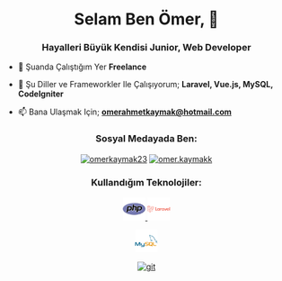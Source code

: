 <h1 align="center">Selam Ben Ömer, 👋</h1>
<h3 align="center">Hayalleri Büyük Kendisi Junior, Web Developer</h3>

- 🔭 Şuanda Çalıştığım Yer **Freelance**

- 🌱 Şu Diller ve Frameworkler Ile Çalışıyorum; **Laravel, Vue.js, MySQL, CodeIgniter**

- 📫 Bana Ulaşmak Için; **omerahmetkaymak@hotmail.com**

<h3 align="center">Sosyal Medayada Ben:</h3>
<p align="center">
<a href="https://linkedin.com/in/omerkaymak23" target="blank"><img align="center" src="https://raw.githubusercontent.com/rahuldkjain/github-profile-readme-generator/master/src/images/icons/Social/linked-in-alt.svg" alt="omerkaymak23" height="30" width="40" /></a>
<a href="https://instagram.com/omer.kaymakk" target="blank"><img align="center" src="https://raw.githubusercontent.com/rahuldkjain/github-profile-readme-generator/master/src/images/icons/Social/instagram.svg" alt="omer.kaymakk" height="30" width="40" /></a>
</p>

<h3 align="center">Kullandığım Teknolojiler:</h3>
<p align="center">
    <a href="https://www.php.net" target="_blank" rel="noreferrer"> 
        <img src="https://raw.githubusercontent.com/devicons/devicon/master/icons/php/php-original.svg" alt="php" width="40" height="40"/> 
    </a> 
    <a href="https://laravel.com/" target="_blank" rel="noreferrer"> 
        <img src="https://raw.githubusercontent.com/devicons/devicon/master/icons/laravel/laravel-original-wordmark.svg" alt="laravel" width="40" height="40"/> 
    </a><br>
</p>
<p align="center">
    <a href="https://www.mysql.com/" target="_blank" rel="noreferrer"> 
        <img src="https://raw.githubusercontent.com/devicons/devicon/master/icons/mysql/mysql-original-wordmark.svg" alt="mysql" width="40" height="40"/> 
    </a><br>
</p>
<p align="center">
    <a href="https://git-scm.com/" target="_blank" rel="noreferrer"> 
        <img src="https://www.vectorlogo.zone/logos/git-scm/git-scm-icon.svg" alt="git" width="40" height="40"/> 
    </a>
</p>
